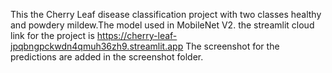 This the Cherry Leaf disease classification project with two classes healthy and powdery mildew.The model used in MobileNet V2.
the streamlit cloud link for the project is https://cherry-leaf-jpqbngpckwdn4qmuh36zh9.streamlit.app
The screenshot for the predictions are added in the screenshot folder.
